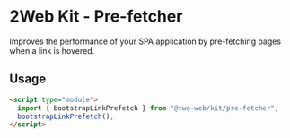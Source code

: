 # 2Web Kit - Pre-fetcher

Improves the performance of your SPA application by pre-fetching pages when a
link is hovered.

## Usage

```html
<script type="module">
  import { bootstrapLinkPrefetch } from "@two-web/kit/pre-fetcher";
  bootstrapLinkPrefetch();
</script>
```
